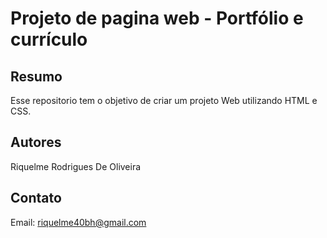 # Projeto de pagina web - Portfólio e currículo
## Resumo

Esse repositorio tem o objetivo de criar um projeto Web utilizando HTML e CSS.

## Autores

Riquelme Rodrigues De Oliveira

## Contato

Email: riquelme40bh@gmail.com
